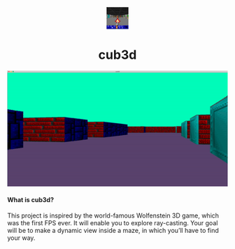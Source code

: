 <div align="center">
  <img src="images/cub3d.png" width="50" height="50"/>
  <h1>cub3d</h1>
</div>
<div align="center">
  <img src="images/game.gif"/>
</div>

#### What is cub3d?
This project is inspired by the world-famous Wolfenstein 3D game, which
was the first FPS ever. It will enable you to explore ray-casting. Your goal will be to
make a dynamic view inside a maze, in which you’ll have to find your way.
